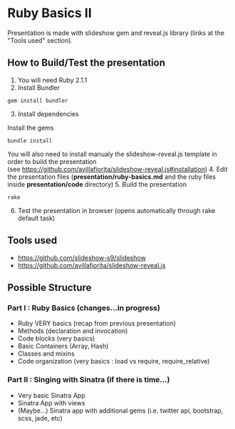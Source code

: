 Ruby Basics II
==========================

Presentation is made with slideshow gem and reveal.js library (links at the "Tools used" section).

## How to Build/Test the presentation

1. You will need Ruby 2.1.1
2. Install Bundler
<pre><code>gem install bundler</code></pre>
3. Install dependencies

  Install the gems
  <pre><code>bundle install</code></pre>

  You will also need to install manualy the slideshow-reveal.js template in order to build the presentation <br/>(see <https://github.com/avillafiorita/slideshow-reveal.js#installation>)
4. Edit the presentation files (**presentation/ruby-basics.md** and the ruby files inside **presentation/code** directory)
5. Build the presentation
  <pre><code>rake</code></pre>
6. Test the presentation in browser (opens automatically through rake default task)

## Tools used

* https://github.com/slideshow-s9/slideshow
* https://github.com/avillafiorita/slideshow-reveal.js


## Possible Structure

### Part I : Ruby Basics (changes...in progress)

* Ruby VERY basics (recap from previous presentation)
* Methods (declaration and invocation)
* Code blocks (very basics)
* Basic Containers (Array, Hash)
* Classes and mixins
* Code organization (very basics : load vs require, require_relative)

### Part II : Singing with Sinatra (if there is time...)

* Very basic Sinatra App
* Sinatra App with views
* (Maybe...) Sinatra app with additional gems (i.e. twitter api, bootstrap, scss, jade, etc)



